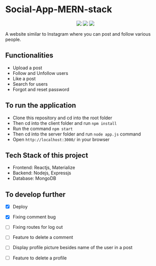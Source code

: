 # Social-App-MERN-stack

<div align="center">

[![](https://img.shields.io/badge/Made_with-Nodejs-green?style=for-the-badge&logo=node.js)](https://nodejs.org/en/)
[![](https://img.shields.io/badge/Made_with-ReactJS-blue?style=for-the-badge&logo=react)](https://reactjs.org/docs/getting-started.html)
[![](https://img.shields.io/badge/Database-MongoDB-red?style=for-the-badge&logo=mongodb)](mongodb.com "MongoDB")

</div>

A website similar to Instagram where you can post and follow various people.

## Functionalities
- Upload a post
- Follow and Unfollow users
- Like a post
- Search for users
- Forgot and reset password

## To run the application
   - Clone this repository and cd into the root folder
   - Then cd into the client folder and run `npm install`
   - Run the command `npm start`
   - Then cd into the server folder and run `node app.js` command
   - Open `http://localhost:3000/` in your browser
   
## Tech Stack of this project

* Frontend: Reactjs, Materialize
* Backend: Nodejs, Expressjs
* Database: MongoDB
   
## To develop further

- [X] Deploy
- [X] Fixing comment bug
- [ ] Fixing routes for log out
- [ ] Feature to delete a comment
- [ ] Display profile picture besides name of the user in a post
- [ ] Feature to delete a profile

